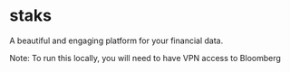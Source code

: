 staks
=====

A beautiful and engaging platform for your financial data.

Note: To run this locally, you will need to have VPN access to Bloomberg
